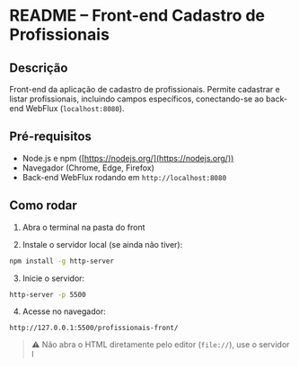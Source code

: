 # README – Front-end Cadastro de Profissionais

## Descrição

Front-end da aplicação de cadastro de profissionais.
Permite cadastrar e listar profissionais, incluindo campos específicos, conectando-se ao back-end WebFlux (`localhost:8080`).

## Pré-requisitos

* Node.js e npm ([https://nodejs.org/](https://nodejs.org/))
* Navegador (Chrome, Edge, Firefox)
* Back-end WebFlux rodando em `http://localhost:8080`

## Como rodar

1. Abra o terminal na pasta do front

2. Instale o servidor local (se ainda não tiver):

```bash
npm install -g http-server
```

3. Inicie o servidor:

```bash
http-server -p 5500
```

4. Acesse no navegador:

```
http://127.0.0.1:5500/profissionais-front/
```

> ⚠️ Não abra o HTML diretamente pelo editor (`file://`), use o servidor l
